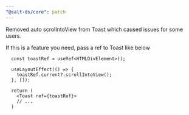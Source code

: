 ```yaml
---
"@salt-ds/core": patch
---
```


Removed auto scrolIntoView from Toast which caused issues for some users.

If this is a feature you need, pass a ref to Toast like below

```
  const toastRef = useRef<HTMLDivElement>();

  useLayoutEffect(() => {
    toastRef.current?.scrollIntoView();
  }, []);

  return (
    <Toast ref={toastRef}>
    // ...
  )
```
